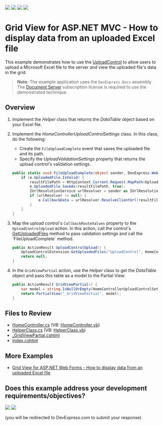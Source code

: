 <!-- default badges list -->
![](https://img.shields.io/endpoint?url=https://codecentral.devexpress.com/api/v1/VersionRange/128550826/19.2.3%2B)
[![](https://img.shields.io/badge/Open_in_DevExpress_Support_Center-FF7200?style=flat-square&logo=DevExpress&logoColor=white)](https://supportcenter.devexpress.com/ticket/details/T576892)
[![](https://img.shields.io/badge/📖_How_to_use_DevExpress_Examples-e9f6fc?style=flat-square)](https://docs.devexpress.com/GeneralInformation/403183)
[![](https://img.shields.io/badge/💬_Leave_Feedback-feecdd?style=flat-square)](#does-this-example-address-your-development-requirementsobjectives)
<!-- default badges end -->
# Grid View for ASP.NET MVC - How to display data from an uploaded Excel file

This example demonstrates how to use the [UploadControl](https://docs.devexpress.com/AspNetMvc/DevExpress.Web.Mvc.UploadControlExtension) to allow users to upload a Microsoft Excel file to the server and view the uploaded file's data in the grid.

> **Note:** The example application uses the `DevExpress.Docs` assembly. The [Document Server](https://www.devexpress.com/Products/NET/Document-Server/) subscription license is required to use the demonstrated technique.

## Overview

1. Implement the *Helper* class that returns the *DataTable* object based on your Excel file.

2. Implement the *HomeControllerUploadControlSettings* class. In this class, do the following:

   * Create the `FileUploadComplete` event that saves the uploaded file and its path.
   * Specify the *UploadValidationSettings* property that returns the upload control's validation settings.

    ```cs
    public static void FileUploadComplete(object sender, DevExpress.Web.FileUploadCompleteEventArgs e) {
        if (e.UploadedFile.IsValid) {
            resultFilePath = HttpContext.Current.Request.MapPath(UploadDirectory + e.UploadedFile.FileName);
            e.UploadedFile.SaveAs(resultFilePath, true);
            IUrlResolutionService urlResolver = sender as IUrlResolutionService;
            if (urlResolver != null) {
                e.CallbackData = urlResolver.ResolveClientUrl(resultFilePath);
            }
        }
    }
    ```

3. Map the upload control's `CallbackRouteValues` property to the `UploadControlUpload` action. In this action, call the control's [GetUploadedFiles](https://docs.devexpress.com/AspNetMvc/DevExpress.Web.Mvc.UploadControlExtension.GetUploadedFiles(DevExpress.Web.Mvc.UploadControlSettings-System.EventHandler-DevExpress.Web.FileUploadCompleteEventArgs-)) method to pass validation settings and call the `FileUploadComplete` method.

    ```cs
    public ActionResult UploadControlUpload() {
        UploadControlExtension.GetUploadedFiles("UploadControl", HomeControllerUploadControlSettings.UploadValidationSettings, HomeControllerUploadControlSettings.FileUploadComplete);
        return null;
    }
    ```

4. In the `GridViewPartial` action, use the *Helper* class to get the *DataTable* object and pass this table as a model to the Partial View.

    ```cs
    public ActionResult GridViewPartial() {
        var model = string.IsNullOrEmpty(HomeControllerUploadControlSettings.resultFilePath) ? null : helperClass.GetTableFromExcel();
        return PartialView("_GridViewPartial", model);
    }
    ```

## Files to Review

* [HomeController.cs](./CS/UploadControlApplication/Controllers/HomeController.cs) (VB: [HomeController.vb](./VB/UploadControlApplication/Controllers/HomeController.vb))
* [HelperClass.cs](./CS/UploadControlApplication/Models/HelperClass.cs) (VB: [HelperClass.vb](./VB/UploadControlApplication/Models/HelperClass.vb))
* [_GridViewPartial.cshtml](./CS/UploadControlApplication/Views/Home/_GridViewPartial.cshtml)
* [Index.cshtml](./CS/UploadControlApplication/Views/Home/Index.cshtml)

## More Examples

* [Grid View for ASP.NET Web Forms - How to display data from an uploaded Excel file](https://github.com/DevExpress-Examples/aspxgridview-upload-and-display-excel-file)
<!-- feedback -->
## Does this example address your development requirements/objectives?

[<img src="https://www.devexpress.com/support/examples/i/yes-button.svg"/>](https://www.devexpress.com/support/examples/survey.xml?utm_source=github&utm_campaign=asp-net-mvc-grid-upload-and-display-excel-file&~~~was_helpful=yes) [<img src="https://www.devexpress.com/support/examples/i/no-button.svg"/>](https://www.devexpress.com/support/examples/survey.xml?utm_source=github&utm_campaign=asp-net-mvc-grid-upload-and-display-excel-file&~~~was_helpful=no)

(you will be redirected to DevExpress.com to submit your response)
<!-- feedback end -->
